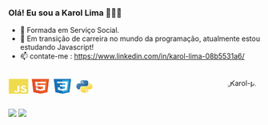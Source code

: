 ### Olá! Eu sou a Karol Lima 💜💜💜

- 🔭 Formada em Serviço Social.
- 🌱 Em transição de carreira no mundo da programação, atualmente estou estudando Javascript!
- 📫 contate-me : https://www.linkedin.com/in/karol-lima-08b5531a6/

<div style="display: inline_block"><br>
  <img align="center" alt="Karol-Js" height="30" width="40" src="https://raw.githubusercontent.com/devicons/devicon/master/icons/javascript/javascript-plain.svg">
  <img align="center" alt="Karol-HTML" height="30" width="40" src="https://raw.githubusercontent.com/devicons/devicon/master/icons/html5/html5-original.svg">
  <img align="center" alt="Karol-CSS" height="30" width="40" src="https://raw.githubusercontent.com/devicons/devicon/master/icons/css3/css3-original.svg">
  <img align="center" alt="Karol-Python" height="30" width="40" src="https://raw.githubusercontent.com/devicons/devicon/master/icons/python/python-original.svg">
  <img align="right" alt="Karol-pic" height="150" style="border-radius:50px;" src="https://i.pinimg.com/originals/45/e7/a7/45e7a775b18bd6cf014ae1cb22e53dc1.jpg">
</div>
  
  ##
 
<div> 
  <a href = "karolestudos6@gmail.com"><img src="https://img.shields.io/badge/-Gmail-%23333?style=for-the-badge&logo=gmail&logoColor=white" target="_blank"></a>
  <a href="[https://www.linkedin.com/in/rafaella-ballerini-45875016a](https://www.linkedin.com/in/karol-lima-08b5531a6/)" target="_blank"><img src="https://img.shields.io/badge/-LinkedIn-%230077B5?style=for-the-badge&logo=linkedin&logoColor=white" target="_blank"></a> 
  
</div>
